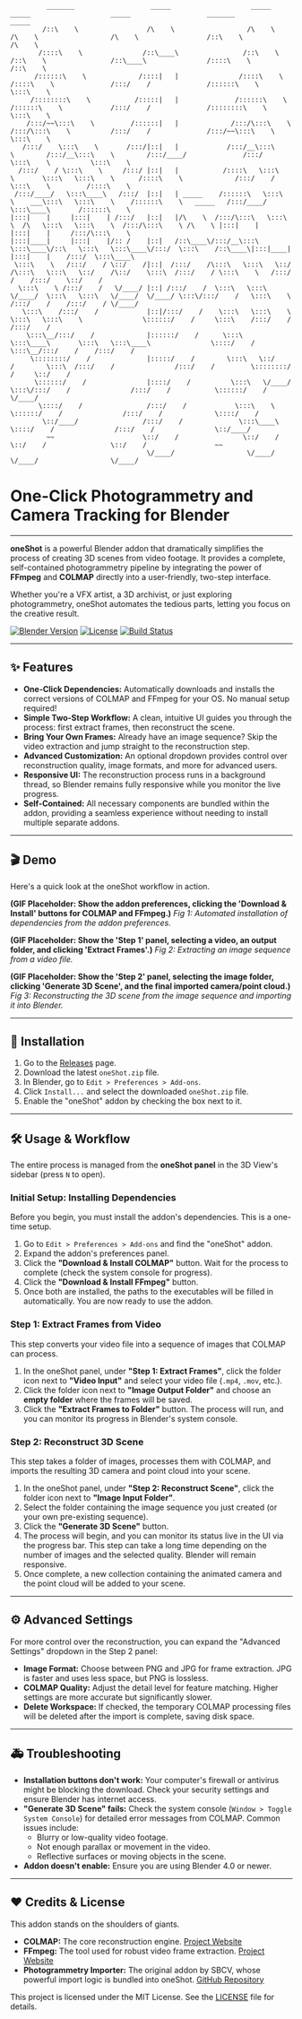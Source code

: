 ```
         _______                   _____                    _____                    _____                    _____                   _______               _____          
        /::\    \                 /\    \                  /\    \                  /\    \                  /\    \                 /::\    \             /\    \         
       /::::\    \               /::\____\                /::\    \                /::\    \                /::\____\               /::::\    \           /::\    \        
      /::::::\    \             /::::|   |               /::::\    \              /::::\    \              /:::/    /              /::::::\    \          \:::\    \       
     /::::::::\    \           /:::::|   |              /::::::\    \            /::::::\    \            /:::/    /              /::::::::\    \          \:::\    \      
    /:::/~~\:::\    \         /::::::|   |             /:::/\:::\    \          /:::/\:::\    \          /:::/    /              /:::/~~\:::\    \          \:::\    \     
   /:::/    \:::\    \       /:::/|::|   |            /:::/__\:::\    \        /:::/__\:::\    \        /:::/____/              /:::/    \:::\    \          \:::\    \    
  /:::/    / \:::\    \     /:::/ |::|   |           /::::\   \:::\    \       \:::\   \:::\    \      /::::\    \             /:::/    / \:::\    \         /::::\    \   
 /:::/____/   \:::\____\   /:::/  |::|   | _____    /::::::\   \:::\    \    ___\:::\   \:::\    \    /::::::\    \   _____   /:::/____/   \:::\____\       /::::::\    \  
|:::|    |     |:::|    | /:::/   |::|   |/\    \  /:::/\:::\   \:::\    \  /\   \:::\   \:::\    \  /:::/\:::\    \ /\    \ |:::|    |     |:::|    |     /:::/\:::\    \ 
|:::|____|     |:::|    |/:: /    |::|   /::\____\/:::/__\:::\   \:::\____\/::\   \:::\   \:::\____\/:::/  \:::\    /::\____\|:::|____|     |:::|    |    /:::/  \:::\____\
 \:::\    \   /:::/    / \::/    /|::|  /:::/    /\:::\   \:::\   \::/    /\:::\   \:::\   \::/    /\::/    \:::\  /:::/    / \:::\    \   /:::/    /    /:::/    \::/    /
  \:::\    \ /:::/    /   \/____/ |::| /:::/    /  \:::\   \:::\   \/____/  \:::\   \:::\   \/____/  \/____/ \:::\/:::/    /   \:::\    \ /:::/    /    /:::/    / \/____/ 
   \:::\    /:::/    /            |::|/:::/    /    \:::\   \:::\    \       \:::\   \:::\    \               \::::::/    /     \:::\    /:::/    /    /:::/    /          
    \:::\__/:::/    /             |::::::/    /      \:::\   \:::\____\       \:::\   \:::\____\               \::::/    /       \:::\__/:::/    /    /:::/    /           
     \::::::::/    /              |:::::/    /        \:::\   \::/    /        \:::\  /:::/    /               /:::/    /         \::::::::/    /     \::/    /            
      \::::::/    /               |::::/    /          \:::\   \/____/          \:::\/:::/    /               /:::/    /           \::::::/    /       \/____/             
       \::::/    /                /:::/    /            \:::\    \               \::::::/    /               /:::/    /             \::::/    /                            
        \::/____/                /:::/    /              \:::\____\               \::::/    /               /:::/    /               \::/____/                             
         ~~                      \::/    /                \::/    /                \::/    /                \::/    /                 ~~                                   
                                  \/____/                  \/____/                  \/____/                  \/____/                                                       
```                                                                                                                                                                                                                                                                                                                                                      
# One-Click Photogrammetry and Camera Tracking for Blender

---

**oneShot** is a powerful Blender addon that dramatically simplifies the process of creating 3D scenes from video footage. It provides a complete, self-contained photogrammetry pipeline by integrating the power of **FFmpeg** and **COLMAP** directly into a user-friendly, two-step interface.

Whether you're a VFX artist, a 3D archivist, or just exploring photogrammetry, oneShot automates the tedious parts, letting you focus on the creative result.

[![Blender Version](https://img.shields.io/badge/Blender-4.0%2B-orange.svg)](https://www.blender.org/)
[![License](https://img.shields.io/badge/License-MIT-blue.svg)](LICENSE)
[![Build Status](https://img.shields.io/badge/build-passing-brightgreen.svg)]()

---

## ✨ Features

* **One-Click Dependencies:** Automatically downloads and installs the correct versions of COLMAP and FFmpeg for your OS. No manual setup required!
* **Simple Two-Step Workflow:** A clean, intuitive UI guides you through the process: first extract frames, then reconstruct the scene.
* **Bring Your Own Frames:** Already have an image sequence? Skip the video extraction and jump straight to the reconstruction step.
* **Advanced Customization:** An optional dropdown provides control over reconstruction quality, image formats, and more for advanced users.
* **Responsive UI:** The reconstruction process runs in a background thread, so Blender remains fully responsive while you monitor the live progress.
* **Self-Contained:** All necessary components are bundled within the addon, providing a seamless experience without needing to install multiple separate addons.

---

## 🎬 Demo

Here's a quick look at the oneShot workflow in action.

**(GIF Placeholder: Show the addon preferences, clicking the 'Download & Install' buttons for COLMAP and FFmpeg.)**
*Fig 1: Automated installation of dependencies from the addon preferences.*

**(GIF Placeholder: Show the 'Step 1' panel, selecting a video, an output folder, and clicking 'Extract Frames'.)**
*Fig 2: Extracting an image sequence from a video file.*

**(GIF Placeholder: Show the 'Step 2' panel, selecting the image folder, clicking 'Generate 3D Scene', and the final imported camera/point cloud.)**
*Fig 3: Reconstructing the 3D scene from the image sequence and importing it into Blender.*

---

## 🚀 Installation

1.  Go to the [Releases](https://www.google.com/search?q=https://github.com/your-username/oneShot/releases) page.
2.  Download the latest `oneShot.zip` file.
3.  In Blender, go to `Edit > Preferences > Add-ons`.
4.  Click `Install...` and select the downloaded `oneShot.zip` file.
5.  Enable the "oneShot" addon by checking the box next to it.

---

## 🛠️ Usage & Workflow

The entire process is managed from the **oneShot panel** in the 3D View's sidebar (press `N` to open).

### Initial Setup: Installing Dependencies

Before you begin, you must install the addon's dependencies. This is a one-time setup.

1.  Go to `Edit > Preferences > Add-ons` and find the "oneShot" addon.
2.  Expand the addon's preferences panel.
3.  Click the **"Download & Install COLMAP"** button. Wait for the process to complete (check the system console for progress).
4.  Click the **"Download & Install FFmpeg"** button.
5.  Once both are installed, the paths to the executables will be filled in automatically. You are now ready to use the addon.

### Step 1: Extract Frames from Video

This step converts your video file into a sequence of images that COLMAP can process.

1.  In the oneShot panel, under **"Step 1: Extract Frames"**, click the folder icon next to **"Video Input"** and select your video file (`.mp4`, `.mov`, etc.).
2.  Click the folder icon next to **"Image Output Folder"** and choose an **empty folder** where the frames will be saved.
3.  Click the **"Extract Frames to Folder"** button. The process will run, and you can monitor its progress in Blender's system console.

### Step 2: Reconstruct 3D Scene

This step takes a folder of images, processes them with COLMAP, and imports the resulting 3D camera and point cloud into your scene.

1.  In the oneShot panel, under **"Step 2: Reconstruct Scene"**, click the folder icon next to **"Image Input Folder"**.
2.  Select the folder containing the image sequence you just created (or your own pre-existing sequence).
3.  Click the **"Generate 3D Scene"** button.
4.  The process will begin, and you can monitor its status live in the UI via the progress bar. This step can take a long time depending on the number of images and the selected quality. Blender will remain responsive.
5.  Once complete, a new collection containing the animated camera and the point cloud will be added to your scene.

---

## ⚙️ Advanced Settings

For more control over the reconstruction, you can expand the "Advanced Settings" dropdown in the Step 2 panel:

* **Image Format:** Choose between PNG and JPG for frame extraction. JPG is faster and uses less space, but PNG is lossless.
* **COLMAP Quality:** Adjust the detail level for feature matching. Higher settings are more accurate but significantly slower.
* **Delete Workspace:** If checked, the temporary COLMAP processing files will be deleted after the import is complete, saving disk space.

---

## 🚑 Troubleshooting

* **Installation buttons don't work:** Your computer's firewall or antivirus might be blocking the download. Check your security settings and ensure Blender has internet access.
* **"Generate 3D Scene" fails:** Check the system console (`Window > Toggle System Console`) for detailed error messages from COLMAP. Common issues include:
    * Blurry or low-quality video footage.
    * Not enough parallax or movement in the video.
    * Reflective surfaces or moving objects in the scene.
* **Addon doesn't enable:** Ensure you are using Blender 4.0 or newer.

---

## ❤️ Credits & License

This addon stands on the shoulders of giants.

* **COLMAP:** The core reconstruction engine. [Project Website](https://colmap.github.io/)
* **FFmpeg:** The tool used for robust video frame extraction. [Project Website](https://ffmpeg.org/)
* **Photogrammetry Importer:** The original addon by SBCV, whose powerful import logic is bundled into oneShot. [GitHub Repository](https://github.com/SBCV/Blender-Addon-Photogrammetry-Importer)

This project is licensed under the MIT License. See the [LICENSE](https://www.google.com/search?q=LICENSE) file for details.
